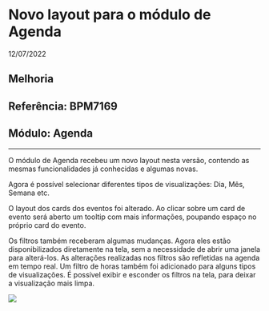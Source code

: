 # Novo layout para o módulo de Agenda
12/07/2022
## Melhoria
## Referência: BPM7169
## Módulo: Agenda
***

O módulo de Agenda recebeu um novo layout nesta versão, contendo as mesmas funcionalidades já conhecidas e algumas novas.

Agora é possível selecionar diferentes tipos de visualizações: Dia, Mês, Semana etc. 

O layout dos cards dos eventos foi alterado. Ao clicar sobre um card de evento será aberto um tooltip com mais informações, poupando espaço no próprio card do evento.

Os filtros também receberam algumas mudanças. Agora eles estão disponibilizados diretamente na tela, sem a necessidade de abrir uma janela para alterá-los. As alterações realizadas nos filtros são refletidas na agenda em tempo real. Um filtro de horas também foi adicionado para alguns tipos de visualizações. É possível exibir e esconder os filtros na tela, para deixar a visualização mais limpa.

![]([PATH_IMG]/BPM7169_novo_layout_agenda.jpg)
